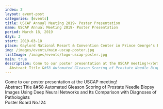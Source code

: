 ```yaml
---
index: 2
layout: event-post
categories: [events]
title: USCAP Annual Meeting 2019- Poster Presentation
name: USCAP Annual Meeting 2019- Poster Presentation
period: March 18, 2019
days: 3
start: 2019-03-18
place: Gaylord National Resort & Convention Center in Prince George's Exhibition Hall Poster Board No.124
img: /images/events/main-uscap-poster.jpg
listImage: /images/events/logo-uscap-poster.jpg
main: true
description: Come to our poster presentation at the USCAP meeting!</br>
  Abstract Title &#58 Automated Gleason Scoring of Prostate Needle Biopsy Images Using Deep Neural Networks and Its Comparison with Diagnoses of Pathologists</br>Poster Board No.124
---
```


Come to our poster presentation at the USCAP meeting!</br>
Abstract Title &#58 Automated Gleason Scoring of Prostate Needle Biopsy Images Using Deep Neural Networks and Its Comparison with Diagnoses of Pathologists</br>Poster Board No.124
